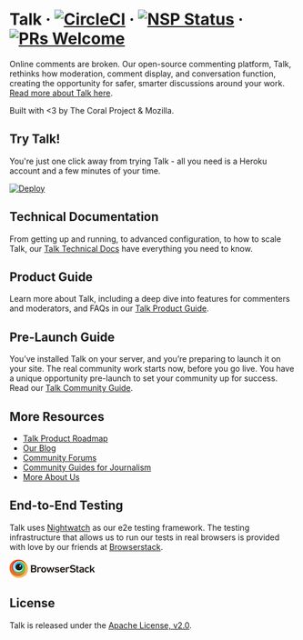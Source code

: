 # Talk &middot; [![CircleCI](https://circleci.com/gh/coralproject/talk.svg?style=svg)](https://circleci.com/gh/coralproject/talk) &middot; [![NSP Status](https://nodesecurity.io/orgs/coralproject/projects/7bd7d26c-47ed-4a5f-8c4a-b919bf1c2946/badge)](https://nodesecurity.io/orgs/coralproject/projects/7bd7d26c-47ed-4a5f-8c4a-b919bf1c2946) &middot; [![PRs Welcome](https://img.shields.io/badge/PRs-welcome-brightgreen.svg)](CONTRIBUTING.md#pull-requests)

Online comments are broken. Our open-source commenting platform, Talk, rethinks how moderation, comment display, and conversation function, creating the opportunity for safer, smarter discussions around your work. [Read more about Talk here](https://coralproject.net/products/talk.html).

Built with <3 by The Coral Project & Mozilla.

## Try Talk!

You're just one click away from trying Talk - all you need is a Heroku account and a few minutes of your time.

[![Deploy](https://www.herokucdn.com/deploy/button.svg)](https://dashboard.heroku.com/new?template=https%3A%2F%2Fgithub.com%2Fcoralproject%2Ftalk&env[TALK_FACEBOOK_APP_ID]=ignore&env[TALK_FACEBOOK_APP_SECRET]=ignore)

## Technical Documentation

From getting up and running, to advanced configuration, to how to scale Talk, our [Talk Technical Docs](https://docs.coralproject.net/talk/) have everything you need to know.

## Product Guide

Learn more about Talk, including a deep dive into features for commenters and moderators, and FAQs in our [Talk Product Guide](https:/docs.coralproject.net/talk/how-talk-works).

## Pre-Launch Guide

You’ve installed Talk on your server, and you’re preparing to launch it on your site. The real community work starts now, before you go live. You have a unique opportunity pre-launch to set your community up for success. Read our [Talk Community Guide](https://blog.coralproject.net/youve-installed-talk-now-what/).

## More Resources

- [Talk Product Roadmap](https://www.pivotaltracker.com/n/projects/1863625)
- [Our Blog](https://blog.coralproject.net/)
- [Community Forums](https://community.coralproject.net/)
- [Community Guides for Journalism](https://guides.coralproject.net/)
- [More About Us](https://coralproject.net/)

## End-to-End Testing

Talk uses [Nightwatch](https://nightwatchjs.org/) as our e2e testing framework. The testing infrastructure that allows us to run our tests in real browsers is provided with love by our friends at [Browserstack](https://browserstack.com).

[![Browserstack](/public/img/browserstack_logo.png)](https://browserstack.com)

## License

Talk is released under the [Apache License, v2.0](/LICENSE).
